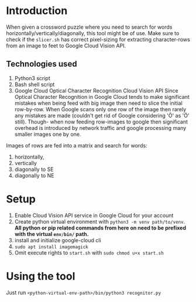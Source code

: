 # Introduction
When given a crossword puzzle where you need to search for words horizontally/vertically/diagonally, this tool might be of use.
Make sure to check if the `slicer.sh` has correct pixel-sizing for extracting character-rows from an image to feet to Google
Cloud Vision API.

## Technologies used
1. Python3 script
1. Bash shell script
1. Google Cloud Optical Character Recognition Cloud Vision API
Since Optical Character Recognition in Google Cloud tends to make significant mistakes when being
feed with big image then need to slice the initial row-by-row. When Google scans only one row of the
image then rarely any mistakes are made (couldn't get rid of Google considering 'Õ' as 'Ö' still).
Though- when now feeding row-images to google then significant overhead is introduced by network
traffic and google processing many smaller images one by one.

Images of rows are fed into a matrix and search for words:
1. horizontally,
1. vertically
1. diagonally to SE
1. diagonally to NE

# Setup
1. Enable Cloud Vision API service in Google Cloud for your account
1. Create python virtual environment with `python3 -m venv path/to/venv`. **All python or pip related commands from here on need to be prefixed with the virtual `env/bin/` path.**
1. install and initialize google-cloud cli
1. `sudo apt install imagemagick`
1. Omit execute rights to `start.sh` with `sudo chmod u+x start.sh`

# Using the tool
Just run `<python-virtual-env-path>/bin/python3 recognitor.py`